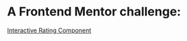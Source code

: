 # A Frontend Mentor challenge:

[Interactive Rating Component](https://www.frontendmentor.io/challenges/interactive-rating-component-koxpeBUmI)
